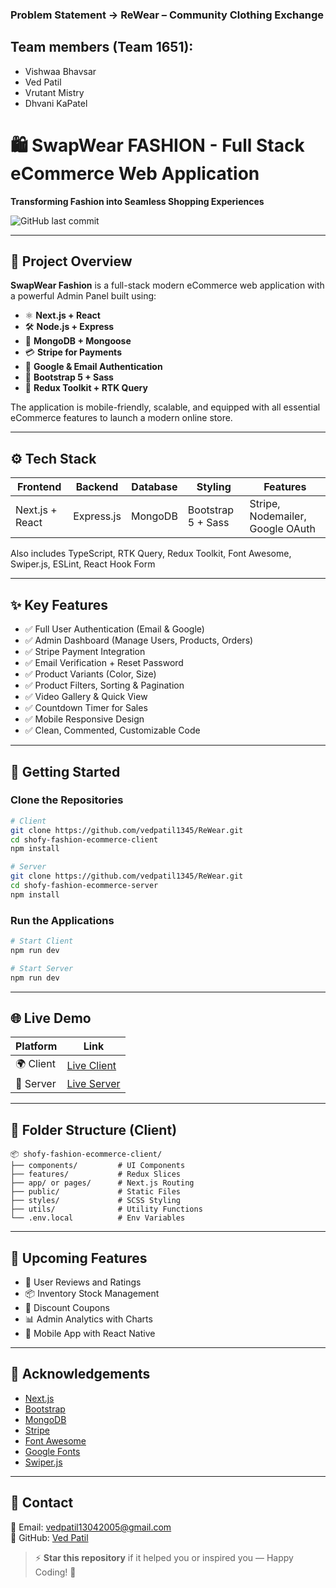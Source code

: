 ### Problem Statement -> ReWear – Community Clothing Exchange


## Team members (Team 1651):
- Vishwaa Bhavsar
- Ved Patil
- Vrutant Mistry
- Dhvani KaPatel

# 🛍️ SwapWear FASHION - Full Stack eCommerce Web Application

**Transforming Fashion into Seamless Shopping Experiences**

![GitHub last commit](https://img.shields.io/github/last-commit/vedpatil1345/ReWear)


---

## 🚀 Project Overview

**SwapWear Fashion** is a full-stack modern eCommerce web application with a powerful Admin Panel built using:

- ⚛️ **Next.js + React**
- 🛠️ **Node.js + Express**
- 🧠 **MongoDB + Mongoose**
- 💳 **Stripe for Payments**
- 🔐 **Google & Email Authentication**
- 🧵 **Bootstrap 5 + Sass**
- 🧰 **Redux Toolkit + RTK Query**

The application is mobile-friendly, scalable, and equipped with all essential eCommerce features to launch a modern online store.

---

## ⚙️ Tech Stack

| Frontend  | Backend   | Database | Styling | Features |
|-----------|-----------|----------|---------|----------|
| Next.js + React | Express.js | MongoDB | Bootstrap 5 + Sass | Stripe, Nodemailer, Google OAuth |

Also includes TypeScript, RTK Query, Redux Toolkit, Font Awesome, Swiper.js, ESLint, React Hook Form

---

## ✨ Key Features

- ✅ Full User Authentication (Email & Google)  
- ✅ Admin Dashboard (Manage Users, Products, Orders)  
- ✅ Stripe Payment Integration  
- ✅ Email Verification + Reset Password  
- ✅ Product Variants (Color, Size)  
- ✅ Product Filters, Sorting & Pagination  
- ✅ Video Gallery & Quick View  
- ✅ Countdown Timer for Sales  
- ✅ Mobile Responsive Design  
- ✅ Clean, Commented, Customizable Code  

---

## 🧪 Getting Started

### Clone the Repositories

```bash
# Client
git clone https://github.com/vedpatil1345/ReWear.git
cd shofy-fashion-ecommerce-client
npm install

# Server
git clone https://github.com/vedpatil1345/ReWear.git
cd shofy-fashion-ecommerce-server
npm install
```

### Run the Applications

```bash
# Start Client
npm run dev

# Start Server
npm run dev
```

---

## 🌐 Live Demo

| Platform | Link |
|----------|------|
| 🌍 Client | [Live Client](#) |
| 🧩 Server | [Live Server](#) |

---

## 📁 Folder Structure (Client)

```
📦 shofy-fashion-ecommerce-client/
├── components/         # UI Components
├── features/           # Redux Slices
├── app/ or pages/      # Next.js Routing
├── public/             # Static Files
├── styles/             # SCSS Styling
├── utils/              # Utility Functions
└── .env.local          # Env Variables
```

---

## 🔮 Upcoming Features

- 📝 User Reviews and Ratings  
- 📦 Inventory Stock Management  
- 🎫 Discount Coupons  
- 📊 Admin Analytics with Charts  
- 📱 Mobile App with React Native

---

## 🙌 Acknowledgements

- [Next.js](https://nextjs.org/)
- [Bootstrap](https://getbootstrap.com/)
- [MongoDB](https://www.mongodb.com/)
- [Stripe](https://stripe.com/)
- [Font Awesome](https://fontawesome.com/)
- [Google Fonts](https://fonts.google.com/)
- [Swiper.js](https://swiperjs.com/)

---

## 💌 Contact

📧 Email: vedpatil13042005@gmail.com  
🔗 GitHub: [Ved Patil](https://github.com/vedpatil1345/ReWear.git)

> ⚡ **Star this repository** if it helped you or inspired you — Happy Coding! 💙
